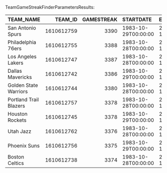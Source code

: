 TeamGameStreakFinderParametersResults:

| TEAM_NAME              |    TEAM_ID |   GAMESTREAK | STARTDATE           | ENDDATE             |   ACTIVESTREAK |   NUMSEASONS | LASTSEASON   | FIRSTSEASON   | ABBREVIATION   |
|:-----------------------|-----------:|-------------:|:--------------------|:--------------------|---------------:|-------------:|:-------------|:--------------|:---------------|
| San Antonio Spurs      | 1610612759 |         3390 | 1983-10-29T00:00:00 | 2024-04-14T00:00:00 |              1 |           41 | 2023-24      | 1983-84       |                |
| Philadelphia 76ers     | 1610612755 |         3388 | 1983-10-28T00:00:00 | 2024-04-14T00:00:00 |              1 |           41 | 2023-24      | 1983-84       |                |
| Los Angeles Lakers     | 1610612747 |         3387 | 1983-10-28T00:00:00 | 2024-04-14T00:00:00 |              1 |           41 | 2023-24      | 1983-84       |                |
| Dallas Mavericks       | 1610612742 |         3386 | 1983-10-29T00:00:00 | 2024-04-14T00:00:00 |              1 |           41 | 2023-24      | 1983-84       |                |
| Golden State Warriors  | 1610612744 |         3380 | 1983-10-28T00:00:00 | 2024-04-14T00:00:00 |              1 |           41 | 2023-24      | 1983-84       |                |
| Portland Trail Blazers | 1610612757 |         3378 | 1983-10-28T00:00:00 | 2024-04-14T00:00:00 |              1 |           41 | 2023-24      | 1983-84       |                |
| Houston Rockets        | 1610612745 |         3378 | 1983-10-29T00:00:00 | 2024-04-14T00:00:00 |              1 |           41 | 2023-24      | 1983-84       |                |
| Utah Jazz              | 1610612762 |         3376 | 1983-10-28T00:00:00 | 2024-04-14T00:00:00 |              1 |           41 | 2023-24      | 1983-84       |                |
| Phoenix Suns           | 1610612756 |         3375 | 1983-10-29T00:00:00 | 2024-04-14T00:00:00 |              1 |           41 | 2023-24      | 1983-84       |                |
| Boston Celtics         | 1610612738 |         3374 | 1983-10-28T00:00:00 | 2024-04-14T00:00:00 |              1 |           41 | 2023-24      | 1983-84       |                |